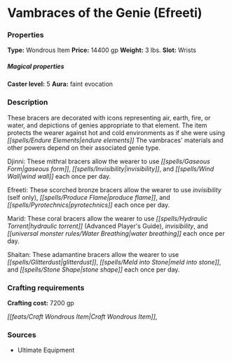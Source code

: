﻿---
Title: "Vambraces of the Genie (Efreeti)"
Type: "Wondrous Item"
Price: "14400 gp"
Weight: "3 lbs."
Slot: "Wrists"
Caster level: "5"
Aura: "faint evocation"
Description: |
  "These bracers are decorated with icons representing air, earth, fire, or water, and depictions of genies appropriate to that element. The item protects the wearer against hot and cold environments as if she were using _endure elements_ The vambraces' materials and other powers depend on their associated genie type.
  _Djinni_: These mithral bracers allow the wearer to use _gaseous form_, _invisibility_, and _wind wall_ each once per day.
  _Efreeti_: These scorched bronze bracers allow the wearer to use _invisibility_ (self only), _produce flame_, and _pyrotechnics_ each once per day.
  _Marid_: These coral bracers allow the wearer to use _hydraulic torrent_ (_Advanced Player's Guide_), _invisibility_, and _water breathing_ each once per day.
  _Shaitan_: These adamantine bracers allow the wearer to use _glitterdust_, _meld into stone_, and _stone shape_ each once per day."
Crafting cost: "7200 gp"
Sources: "['Ultimate Equipment']"
---

# Vambraces of the Genie (Efreeti)

### Properties

**Type:** Wondrous Item **Price:** 14400 gp **Weight:** 3 lbs. **Slot:** Wrists

##### Magical properties

**Caster level:** 5 **Aura:** faint evocation

### Description

These bracers are decorated with icons representing air, earth, fire, or water, and depictions of genies appropriate to that element. The item protects the wearer against hot and cold environments as if she were using _[[spells/Endure Elements|endure elements]]_ The vambraces' materials and other powers depend on their associated genie type.

Djinni: These mithral bracers allow the wearer to use _[[spells/Gaseous Form|gaseous form]]_, _[[spells/Invisibility|invisibility]]_, and _[[spells/Wind Wall|wind wall]]_ each once per day.

Efreeti: These scorched bronze bracers allow the wearer to use _invisibility_ (self only), _[[spells/Produce Flame|produce flame]]_, and _[[spells/Pyrotechnics|pyrotechnics]]_ each once per day.

Marid: These coral bracers allow the wearer to use _[[spells/Hydraulic Torrent|hydraulic torrent]]_ (Advanced Player's Guide), _invisibility_, and _[[universal monster rules/Water Breathing|water breathing]]_ each once per day.

Shaitan: These adamantine bracers allow the wearer to use _[[spells/Glitterdust|glitterdust]]_, _[[spells/Meld into Stone|meld into stone]]_, and _[[spells/Stone Shape|stone shape]]_ each once per day.

### Crafting requirements

**Crafting cost:** 7200 gp

_[[feats/Craft Wondrous Item|Craft Wondrous Item]]_,

### Sources

* Ultimate Equipment